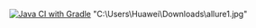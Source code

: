 [![Java CI with Gradle](https://github.com/YuluyaS/Patterns4/actions/workflows/gradle.yml/badge.svg)](https://github.com/YuluyaS/Patterns4/actions/workflows/gradle.yml)
"C:\Users\Huawei\Downloads\allure1.jpg"
